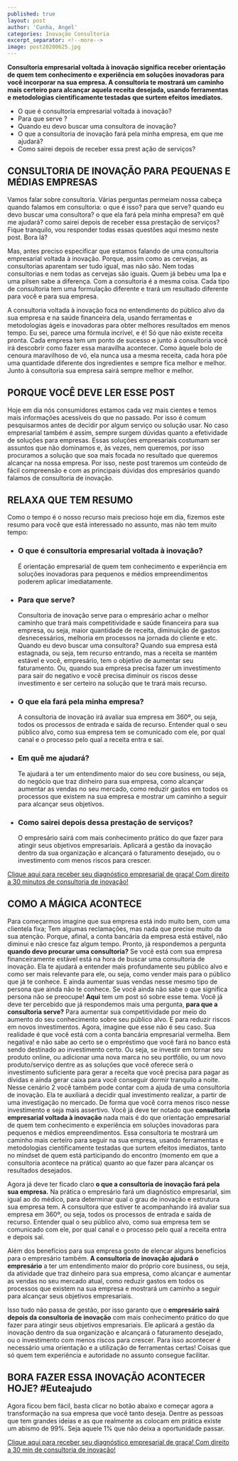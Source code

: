 ```yaml
---
published: true
layout: post
author: 'Cunha, Angel'
categories: Inovação Consultoria
excerpt_separator: <!--more-->
image: post20200625.jpg
---
```

**Consultoria empresarial voltada à inovação significa receber orientação de quem tem conhecimento e experiência em soluções inovadoras para você incorporar na sua empresa. A consultoria te mostrará um caminho mais certeiro para alcançar aquela receita desejada, usando ferramentas e metodologias cientificamente testadas que surtem efeitos imediatos.**
<!--more-->
- O que é consultoria empresarial voltada à inovação? 
- Para que serve ? 
- Quando eu devo buscar uma consultora de inovação? 
- O que a consultoria de inovação fará pela minha empresa, em que me ajudará? 
- Como sairei depois de receber essa prest
ação de serviços?

## CONSULTORIA DE INOVAÇÃO PARA PEQUENAS E MÉDIAS EMPRESAS
Vamos falar sobre consultoria. Várias perguntas permeiam nossa cabeça quando falamos em consultoria: o que é isso? para que serve? quando eu devo buscar uma consultora? o que ela fará pela minha empresa? em quê me ajudará? como sairei depois de receber essa prestação de serviços? Fique tranquilo, vou responder todas essas questões aqui mesmo neste post. Bora lá?

Mas, antes preciso especificar que estamos falando de uma consultoria empresarial voltada à inovação. Porque, assim como as cervejas, as consultorias aparentam ser tudo igual, mas não são. Nem todas consultorias e nem todas as cervejas são iguais. Quem já bebeu uma Ipa e uma pilsen sabe a diferença. Com a consultoria é a mesma coisa. Cada tipo de consultoria tem uma formulação diferente e trará um resultado diferente para você e para sua empresa.

A consultoria voltada à inovação foca no entendimento do público alvo da sua empresa e na saúde financeira dela, usando ferramentas e metodologias ágeis e inovadoras para obter melhores resultados em menos tempo. Eu sei, parece uma fórmula incrível, e é! Só que não existe receita pronta. Cada empresa tem um ponto de sucesso e junto à consultoria você irá descobrir como fazer essa maravilha acontecer. Como àquele bolo de cenoura maravilhoso de vó, ela nunca usa a mesma receita, cada hora põe uma quantidade diferente dos ingredientes e sempre fica melhor e melhor. Junto à consultoria sua empresa sairá sempre melhor e melhor.

## PORQUE VOCÊ DEVE LER ESSE POST
Hoje em dia nós consumidores estamos cada vez mais cientes e temos mais informações acessíveis do que no passado. Por isso é comum pesquisarmos antes de decidir por algum serviço ou solução usar. No caso empresarial também é assim, sempre surgem dúvidas quanto a efetividade de soluções para empresas.  Essas soluções empresariais costumam ser assuntos que não dominamos e, às vezes, nem queremos, por isso procuramos a solução que soa mais focada no resultado que queremos alcançar na nossa empresa. Por isso, neste post traremos um conteúdo de fácil compreensão e com as principais dúvidas dos empresários quando falamos de consultoria de inovação. 

## RELAXA QUE TEM RESUMO
Como o tempo é o nosso recurso mais precioso hoje em dia, fizemos este resumo para você que está interessado no assunto, mas não tem muito tempo:

- ### O que é consultoria empresarial voltada à inovação?
	 É orientação empresarial de quem tem conhecimento e experiência em soluções inovadoras para pequenos e médios empreendimentos poderem aplicar imediatamente.

- ### Para que serve? 
	Consultoria de inovação serve para o empresário achar o melhor caminho que trará mais competitividade e saúde financeira para sua empresa, ou seja, maior quantidade de receita, diminuição de gastos desnecessários, melhoria em processos na jornada do cliente e etc.
Quando eu devo buscar uma consultora? 
Quando sua empresa está estagnada, ou seja, tem recurso entrando, mas a receita se mantém estável e você, empresário, tem o objetivo de aumentar seu faturamento. Ou, quando sua empresa precisa fazer um investimento para sair do negativo e você precisa diminuir os riscos desse investimento e ser certeiro na solução que te trará mais recurso.
- ### O que ela fará pela minha empresa? 
	A consultoria de inovação irá avaliar sua empresa em 360º, ou seja, todos os processos de entrada e saída de recurso. Entender qual o seu público alvo, como sua empresa tem se comunicado com ele, por qual canal e o processo pelo qual a receita entra e saí. 
- ### Em quê me ajudará? 
	Te ajudará a ter um entendimento maior do seu core business, ou seja, do negócio que traz dinheiro para sua empresa, como alcançar aumentar as vendas no seu mercado, como reduzir gastos em todos os processos que existem na sua empresa e mostrar um caminho a seguir para alcançar seus objetivos.
- ### Como sairei depois dessa prestação de serviços?
	O empresário sairá com mais conhecimento prático do que fazer para atingir seus objetivos empresariais. Aplicará a gestão da inovação dentro da sua organização e alcançará o faturamento desejado, ou o investimento com menos riscos para crescer.

[Clique aqui para receber seu diagnóstico empresarial de graça! Com direito a 30 minutos de consultoria de inovação!](https://forms.gle/BZye9mLN6D8Jt28b6)

## COMO A MÁGICA ACONTECE
Para começarmos imagine que sua empresa está indo muito bem, com uma clientela fixa; Tem algumas reclamações, mas nada que precise muito da sua atenção. Porque, afinal, a conta bancária da empresa está estável, não diminui e não cresce faz algum tempo. Pronto, já respondemos a pergunta **quando devo procurar uma consultoria?** 
Se você está com sua empresa financeiramente estável está na hora de buscar uma consultoria de inovação. Ela te ajudará a entender mais profundamente seu público alvo e como ser mais relevante para ele, ou seja, como vender mais para o público que já te conhece. E ainda  aumentar suas vendas nesse mesmo tipo de persona que ainda não te conhece. Se você ainda não sabe o que significa persona não se preocupe! **Aqui** tem um post só sobre esse tema. 
Você já deve ter percebido que já respondemos mais uma pergunta, **para que a consultoria serve?** Para aumentar sua competitividade por meio do aumento do seu conhecimento sobre seu público alvo.  E para reduzir riscos em novos investimentos.
Agora, imagine que esse não é seu caso. Sua realidade é que você está com a conta bancária empresarial vermelha. Bem negativa! e não sabe ao certo se o empréstimo que você fará no banco está sendo destinado ao investimento certo. Ou seja, se investir em tornar seu produto online, ou adicionar uma nova marca no seu portfólio, ou um novo produto/serviço dentre as as soluções que você oferece será o investimento suficiente para gerar a receita que você precisa para pagar as dívidas e ainda gerar caixa para você conseguir dormir tranquilo a noite.
Nesse cenário 2 você também pode contar com a ajuda de uma consultoria de inovação. Ela te auxiliará a decidir qual investimento realizar, a partir de uma investigação no mercado. De forma que você corra menos risco nesse investimento e seja mais assertivo.
Você já deve ter notado que **consultoria empresarial voltada à inovação** nada mais é do que  orientação empresarial de quem tem conhecimento e experiência em soluções inovadoras para pequenos e médios empreendimentos. Essa consultoria te mostrará um caminho mais certeiro para seguir na sua empresa, usando ferramentas e metodologias cientificamente testadas que surtem efeitos imediatos, tanto no mindset de quem está participando do encontro (momento em que a consultoria acontece na prática) quanto ao que fazer para alcançar os resultados desejados. 

Agora já deve ter ficado claro **o que a consultoria de inovação fará pela sua empresa.** Na prática o empresário fará um diagnóstico empresarial, sim igual ao do médico, para determinar qual o grau de inovação e estrutura sua empresa tem. A consultora que estiver te acompanhando irá avaliar sua empresa em 360º, ou seja, todos os processos de entrada e saída de recurso. Entender qual o seu público alvo, como sua empresa tem se comunicado com ele, por qual canal e o processo pelo qual a receita entra e depois saí. 

Além dos benefícios para sua empresa gosto de elencar alguns benefícios para o empresário também. **A consultoria de inovação ajudará o empresário** a ter um entendimento maior do próprio core business, ou seja, da atividade que traz dinheiro para sua empresa, como alcançar e aumentar as vendas no seu mercado atual, como reduzir gastos em todos os processos que existem na sua empresa e mostrará um caminho a seguir para alcançar seus objetivos empresariais.

Isso tudo não passa de gestão, por isso garanto que o **empresário sairá depois da consultoria de inovação** com mais conhecimento prático do que fazer para atingir seus objetivos empresariais. Ele aplicará a gestão da inovação dentro da sua organização e alcançará o faturamento desejado, ou o investimento com menos riscos para crescer. Para isso acontecer é necessário uma orientação e a utilização de ferramentas certas! Coisas que só quem tem experiência e autoridade no assunto consegue facilitar.

## BORA FAZER ESSA INOVAÇÃO ACONTECER HOJE? #Euteajudo
Agora ficou bem fácil, basta clicar no botão abaixo e começar agora a transformação na sua empresa que você tanto deseja. Dentre as pessoas que tem grandes ideias e as que realmente as colocam em prática existe um abismo de 99%. Seja aquele 1% que não deixa a oportunidade passar.

[Clique aqui para receber seu diagnóstico empresarial de graça! Com direito a 30 min de consultoria de inovação!](https://forms.gle/BZye9mLN6D8Jt28b6)
